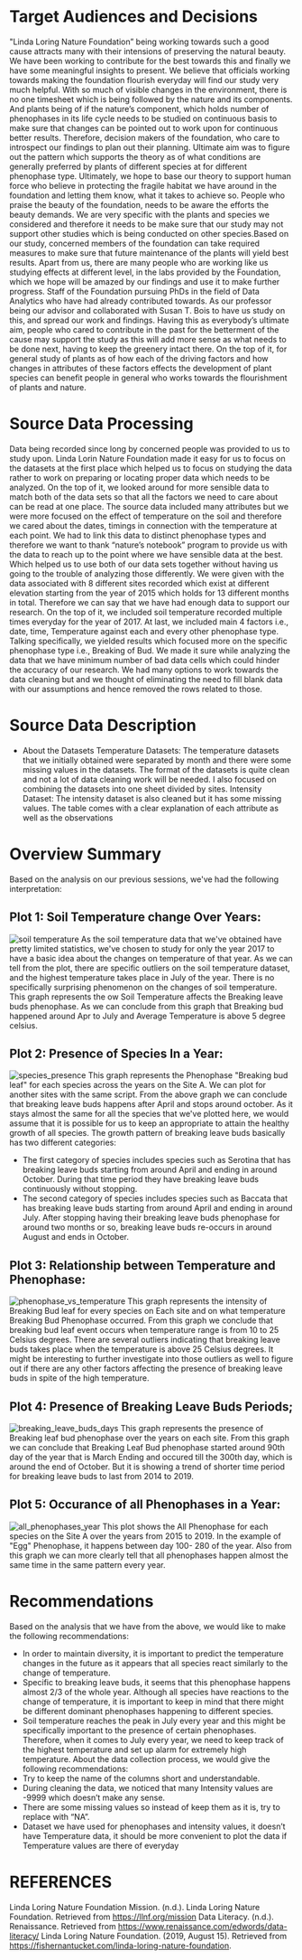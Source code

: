 # Target Audiences and Decisions
"Linda Loring  Nature Foundation” being working towards such a good cause attracts many with their intensions of preserving the natural beauty. We have been working to contribute for the best towards this and finally we have some meaningful insights to present. We believe that officials working towards making the foundation flourish everyday will find our study very much helpful. With so much of visible changes in the environment, there is no one timesheet which is being followed by the nature and its components. And plants being of if the nature’s component, which holds number of phenophases in its life cycle needs to be studied on continuous basis to make sure that changes can be pointed out to work upon for continuous better results. Therefore, decision makers of the foundation, who care to introspect our findings to plan out their planning. Ultimate aim was to figure out the pattern which supports the theory as of what conditions are generally preferred by plants of different species at for different phenophase type. Ultimately, we hope to base our theory to support human force who believe in protecting the fragile habitat we have around in the foundation and letting them know, what it takes to achieve so. People who praise the beauty of the foundation, needs to be aware the efforts the beauty demands. We are very specific with the plants and species we considered and therefore it needs to be make sure that our study may not support other studies which is being conducted on other species.Based on our study, concerned members of the foundation can take required measures to make sure that future maintenance of the plants will yield best results. Apart from us, there are many people who are working like us studying effects at different level, in the labs provided by the Foundation, which we hope will be amazed by our findings and use it to make further progress. Staff of the Foundation pursuing PhDs in the field of Data Analytics who have had already contributed towards. As our professor being our advisor and collaborated with Susan T. Bois to have us study on this, and spread our work and findings. Having this as everybody’s ultimate aim, people who cared to contribute in the past for the betterment of the cause may support the study as this will add more sense as what needs  to be done next, having to keep the greenery intact there. On the top of it, for general study of plants as of how each of the driving factors and how changes in attributes of these factors effects the development of plant species can benefit people in general who works towards the flourishment of plants and nature.

# Source Data Processing
Data being recorded since long by concerned people was provided to us to study upon. Linda Lorin Nature Foundation made it easy for us to focus on the datasets at the first place which helped us to focus on studying the data rather to work on preparing or locating proper data which needs to be analyzed. On the top of it, we looked around for more sensible data to match both of the data sets so that all the factors we need to care about can be read at one place. The source data included many attributes but we were more focused on the effect of temperature on the soil and therefore we cared about the dates, timings in connection with the temperature at each point. We had to link this data to distinct phenophase types and therefore we want to thank “nature’s notebook” program to provide us with the data to reach up to the point where we have sensible data at the best. Which helped us to use both of our data sets together without having us going to the trouble of analyzing those differently. We were given with the data associated with 8 different sites recorded which exist at different elevation starting from the year of 2015 which holds for 13 different months in total. Therefore we can say that we have had enough data to support our research. On the top of it, we included soil temperature recorded multiple times everyday for the year of 2017. At last, we included main 4 factors i.e., date, time, Temperature against each and every other phenophase type. Talking specifically, we yielded results which focused more on the specific phenophase type i.e., Breaking of Bud. 
We made it sure while analyzing the data that we have minimum number of bad data cells which could hinder the accuracy of our research. We had many options to work towards the data cleaning but and we thought of eliminating the need to fill blank data with our assumptions and hence removed the rows related to those. 

# Source Data Description
* About the Datasets
Temperature Datasets: The temperature datasets that we initially obtained were separated by month and there were some missing values in the datasets. The format of the datasets is quite clean and not a lot of data cleaning work will be needed. I also focused on combining the datasets into one sheet divided by sites.
Intensity Dataset: The intensity dataset is also cleaned but it has some missing values. The table comes with a clear explanation of each attribute as well as the observations



# Overview Summary
Based on the analysis on our previous sessions, we've had the following interpretation:
## Plot 1: Soil Temperature change Over Years:
![soil temperature](time_soiltemp.png)
As the soil temperature data that we've obtained have pretty limited statistics, we've chosen to study for only the year 2017 to have a basic idea about the changes on temperature of that year. As we can tell from the plot, there are specific outliers on the soil temperature dataset, and the highest temperature takes place in July of the year. There is no specifically surprising phenomenon on the changes of soil temperature. This graph represents the ow Soil Temperature affects the Breaking leave buds phenophase. As we can conclude from this graph that Breaking bud happened around Apr to July and  Average Temperature is above 5 degree celsius. 

## Plot 2: Presence of Species In a Year:
![species_presence](Species_Year.png)
This graph represents the Phenophase "Breaking bud leaf" for each species across the years on the Site A. We can plot for another sites with the same script. From the above graph we can conclude that breaking leave buds happens after April and stops around october. As it stays almost the same for all the species that we've plotted here, we would assume that it is possible for us to keep an appropriate to attain the healthy growth of all species. The growth pattern of breaking leave buds basically has two different categories:
* The first category of species includes species such as Serotina that has breaking leave buds starting from around April and ending in around October. During that time period they have breaking leave buds continuously without stopping.
* The second category of species includes species such as Baccata that has breaking leave buds starting from around April and ending in around July. After stopping having their breaking leave buds phenophase for around two months or so, breaking leave buds re-occurs in around August and ends in October.

## Plot 3: Relationship between Temperature and Phenophase:
![phenophase_vs_temperature](phenophase_vs_temp.png)
This graph represents the intensity of Breaking Bud leaf for every species on Each site and on what temperature Breaking Bud Phenophase occurred. From this graph we conclude that breaking bud leaf event occurs when temperature range is from 10 to 25 Celsius degrees. There are several outliers indicating that breaking leave buds takes place when the temperature is above 25 Celsius degrees. It might be interesting to further investigate into those outliers as well to figure out if there are any other factors affecting the presence of breaking leave buds in spite of the high temperature. 

## Plot 4: Presence of Breaking Leave Buds Periods;
![breaking_leave_buds_days](blb_dayofyear.png)
This graph represents the presence of Breaking leaf bud phenophase over the years on each site. From this graph we can conclude that Breaking Leaf Bud phenophase started around 90th day of the year that is March Ending and occured till the 300th day, which is around the end of October. But it is showing a trend of shorter time period for breaking leave buds to last from 2014 to 2019. 

## Plot 5: Occurance of all Phenophases in a Year:
![all_phenophases_year](all_phenophase_dayoftear.png)
This plot shows the All Phenophase for each species on the Site A over the years from 2015 to 2019. In the example of "Egg" Phenophase, it happens between day 100- 280 of the year. Also from this graph we can more clearly tell that all phenophases happen almost the same time in the same pattern every year. 

# Recommendations
Based on the analysis that we have from the above, we would like to make the following recommendations:
* In order to maintain diversity, it is important to predict the temperature changes in the future as it appears that all species react similarly to the change of temperature.
* Specific to breaking leave buds, it seems that this phenophase happens almost 2/3 of the whole year. Although all species have reactions to the change of temperature, it is important to keep in mind that there might be different dominant phenophases happening to different species. 
* Soil temperature reaches the peak in July every year and this might be specifically important to the presence of certain phenophases. Therefore, when it comes to July every year, we need to keep track of the highest temperature and set up alarm for extremely high temperature.
About the data collection process, we would give the following recommendations:
* Try to keep the name of the columns short and understandable.
* During cleaning the data, we noticed that many Intensity values are -9999 which doesn’t make any sense.
* There are some missing values so instead of keep them as it is, try to replace with “NA”.
* Dataset we have used for phenophases and intensity values, it doesn’t have Temperature data, it should be more convenient to plot the data if Temperature values are there of everyday
                  
# REFERENCES
Linda Loring Nature Foundation Mission. (n.d.). Linda Loring Nature Foundation. Retrieved from https://llnf.org/mission
Data Literacy. (n.d.). Renaissance. Retrieved from https://www.renaissance.com/edwords/data-literacy/
Linda Loring Nature Foundation. (2019, August 15). Retrieved from https://fishernantucket.com/linda-loring-nature-foundation.                                                                                                                                                                                                                                                                                                                                                                                 